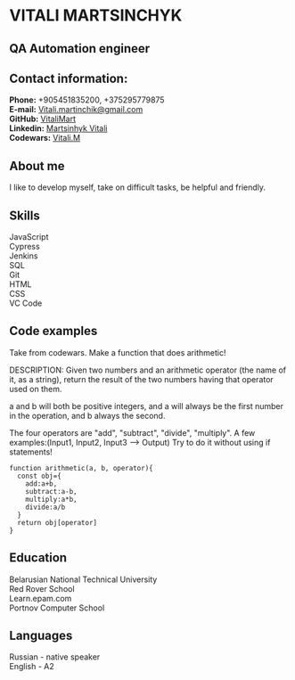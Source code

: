 # **VITALI MARTSINCHYK**

## **QA Automation engineer**


## **Contact information:**


**Phone:** +905451835200, +375295779875<br/>
**E-mail:** Vitali.martinchik@gmail.com<br/>
**GitHub:** [VitaliMart](https://github.com/VitaliMart)<br/>
**Linkedin:** [Martsinhyk Vitali](https://by.linkedin.com/in/martsinchyk-vitali-8a47904a)<br/>
**Codewars:** [Vitali.M](https://www.codewars.com/users/Vitali.M)<br/>

## **About me**

I like to develop myself, take on difficult tasks, be helpful and friendly.

## **Skills**

JavaScript<br/>
Cypress<br/>
Jenkins<br/>
SQL<br/>
Git<br/>
HTML<br/>
CSS<br/>
VC Code<br/>

## **Code examples**
Take from codewars. Make a function that does arithmetic!

DESCRIPTION:
Given two numbers and an arithmetic operator (the name of it, as a string), return the result of the two numbers having that operator used on them. 

a and b will both be positive integers, and a will always be the first number in the operation, and b always the second.

The four operators are "add", "subtract", "divide", "multiply".
A few examples:(Input1, Input2, Input3 --> Output)
Try to do it without using if statements!
```
function arithmetic(a, b, operator){
  const obj={
    add:a+b,
    subtract:a-b,
    multiply:a*b,
    divide:a/b
  }
  return obj[operator]
} 
```

## **Education**

Belarusian National Technical University<br/>
Red Rover School<br/>
Learn.epam.com<br/>
Portnov Computer School<br/>

## **Languages**

Russian - native speaker<br/>
English - A2<br/>